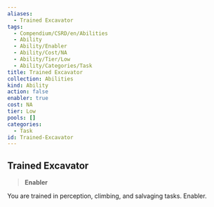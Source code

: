 ```yaml
---
aliases:
  - Trained Excavator
tags:
  - Compendium/CSRD/en/Abilities
  - Ability
  - Ability/Enabler
  - Ability/Cost/NA
  - Ability/Tier/Low
  - Ability/Categories/Task
title: Trained Excavator
collection: Abilities
kind: Ability
action: false
enabler: true
cost: NA
tier: Low
pools: []
categories:
  - Task
id: Trained-Excavator
---
```

## Trained Excavator    
>**Enabler**  
    
You are trained in perception, climbing, and salvaging tasks. Enabler.
